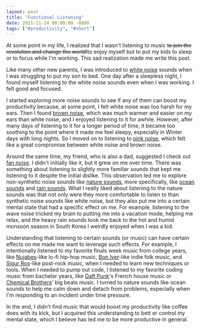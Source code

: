 ```yaml
---
layout: post
title: "Functional Listening"
date: 2021-11-24 00:00:00 -0800
tags: ["#productivity", "#short"]
---
```


At some point in my life, I realized that I wasn't listening to music ~~to join the revolution and change the world!~~to enjoy myself but to put my kids to sleep or to focus while I'm working.
This sad realization made me write this post.

Like many other new parents, I was introduced to [white noise](https://open.spotify.com/playlist/37i9dQZF1DWUZ5bk6qqDSy?si=3494c78a527640a0) sounds when I was struggling to put my son to bed.
One day after a sleepless night, I found myself listening to the white noise sounds even when I was working.
I felt good and focused.

I started exploring more noise sounds to see if any of them can boost my productivity because, at some point, I felt white noise was too harsh for my ears.
Then I found [brown noise](https://open.spotify.com/playlist/37i9dQZF1DX4hpot8sYudB?si=60a31bdb113441e1), which was much warmer and easier on my ears than white noise, and I enjoyed listening to it for awhile.
However, after many days of listening to it for a longer period of time, it became too soothing to the point where it made me feel sleepy, especially in Winter days with long nights.
So I moved on to listening to [pink noise](https://open.spotify.com/playlist/37i9dQZF1DX5NgkFTxJ4Wv?si=7029f4a7ead24b4a), which felt like a great compromise between white noise and brown noise.

Around the same time, my friend, who is also a dad, suggested I check out [fan noise](https://open.spotify.com/playlist/37i9dQZF1DWUm4vT7WQxcD?si=e76c28f0c6574460).
I didn't initially like it, but it grew on me over time.
There was something about listening to slightly more familiar sounds that kept me listening to it despite the initial dislike.
This observation led me to explore non-synthetic noise sounds like [nature sounds](https://open.spotify.com/playlist/37i9dQZF1DX4PP3DA4J0N8?si=27f759d1d5064e9d), more specifically, like [ocean sounds](https://open.spotify.com/playlist/37i9dQZF1DWV90ZWj21ygB?si=2db0493068e7492f) and [rain sounds](https://open.spotify.com/playlist/37i9dQZF1DX8ymr6UES7vc?si=f00d14203b384061).
What I really liked about listening to the nature sounds was that not only were they more comfortable to listen to than synthetic noise sounds like white noise, but they also put me into a certain mental state that had a specific effect on me.
For example, listening to the wave noise tricked my brain to putting me into a vacation mode, helping me relax, and the heavy rain sounds took me back to the hot and humid monsoon season in South Korea I weirdly enjoyed when I was a kid.

Understanding that listening to certain sounds (or music) can have certain effects on me made me want to leverage such effects.
For example, I intentionally listened to my favorite finals week music from college years, like [Nujabes](https://open.spotify.com/artist/3Rq3YOF9YG9YfCWD4D56RZ?si=BDrveOO-SRigUDmRDtaeDg)-like lo-fi hip-hop music, [Bon Iver](https://open.spotify.com/artist/4LEiUm1SRbFMgfqnQTwUbQ?si=mDOsZUMbTQWJe_3lD0DDvw)-like indie folk music, and [Sigur Ros](https://open.spotify.com/artist/6UUrUCIZtQeOf8tC0WuzRy?si=nm0FY61iTNiNWB3im-vgQA)-like post-rock music, when I needed to learn new techniques or tools.
When I needed to pump out code, I listened to my favorite coding music from bachelor years, like [Daft Punk](https://open.spotify.com/artist/4tZwfgrHOc3mvqYlEYSvVi?si=AnprvdiGRRKh7DL3-Na_MA)'s French house music or [Chemical Brothers](https://open.spotify.com/artist/1GhPHrq36VKCY3ucVaZCfo?si=HhSfDdriSBKYXEYT5e9zNg)' big beats music.
I turned to nature sounds like ocean sounds to help me calm down and detach from problems, especially when I'm responding to an incident under time pressure.

In the end, I didn't find music that would boost my productivity like coffee does with its kick, but I acquired this understanding to bett
er control my mental state, which I believe has led me to be more productive in general.